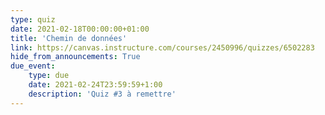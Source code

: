```yaml
---
type: quiz
date: 2021-02-18T00:00:00+01:00
title: 'Chemin de données'
link: https://canvas.instructure.com/courses/2450996/quizzes/6502283
hide_from_announcements: True
due_event:
    type: due
    date: 2021-02-24T23:59:59+1:00
    description: 'Quiz #3 à remettre'
---
```


<!--
<p><span style="color: #ff0000;"><strong>Remarque : Ne cliquez sur "Compl&eacute;ter le questionnaire" que si vous &ecirc;tes pr&ecirc;t &agrave; r&eacute;pondre aux questions. Vous n'aurez pas droit &agrave; une seconde tentative.&nbsp;</strong></span></p>
-->
